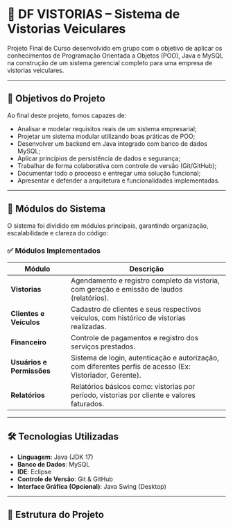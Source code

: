 # 🚗 DF VISTORIAS – Sistema de Vistorias Veiculares

Projeto Final de Curso desenvolvido em grupo com o objetivo de aplicar os conhecimentos de Programação Orientada a Objetos (POO), Java e MySQL na construção de um sistema gerencial completo para uma empresa de vistorias veiculares.

---

## 🎯 Objetivos do Projeto

Ao final deste projeto, fomos capazes de:

- Analisar e modelar requisitos reais de um sistema empresarial;
- Projetar um sistema modular utilizando boas práticas de POO;
- Desenvolver um backend em Java integrado com banco de dados MySQL;
- Aplicar princípios de persistência de dados e segurança;
- Trabalhar de forma colaborativa com controle de versão (Git/GitHub);
- Documentar todo o processo e entregar uma solução funcional;
- Apresentar e defender a arquitetura e funcionalidades implementadas.

---

## 🧩 Módulos do Sistema

O sistema foi dividido em módulos principais, garantindo organização, escalabilidade e clareza do código:

### ✅ Módulos Implementados

| Módulo                        | Descrição                                                                                                                                         |
|-------------------------------|---------------------------------------------------------------------------------------------------------------------------------------------------|
| **Vistorias**                 | Agendamento e registro completo da vistoria, com geração e emissão de laudos (relatórios).                                                        |
| **Clientes e Veículos**       | Cadastro de clientes e seus respectivos veículos, com histórico de vistorias realizadas.                                                           |
| **Financeiro**                | Controle de pagamentos e registro dos serviços prestados.                                                                                         |
| **Usuários e Permissões**     | Sistema de login, autenticação e autorização, com diferentes perfis de acesso (Ex: Vistoriador, Gerente).                                       |
| **Relatórios**                | Relatórios básicos como: vistorias por período, vistorias por cliente e valores faturados.                                                        |

---

## 🛠️ Tecnologias Utilizadas

- **Linguagem**: Java (JDK 17)
- **Banco de Dados**: MySQL
- **IDE**: Eclipse
- **Controle de Versão**: Git & GitHub
- **Interface Gráfica (Opcional)**: Java Swing (Desktop)

---

## 📂 Estrutura do Projeto

